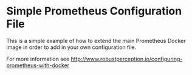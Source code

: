 # Simple Prometheus Configuration File

This is a simple example of how to extend the main Prometheus Docker image in
order to add in your own configuration file.

For more information see http://www.robustperception.io/configuring-prometheus-with-docker
